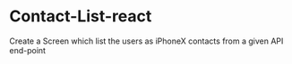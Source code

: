 # Contact-List-react
Create a Screen which list the users as iPhoneX contacts from a given API end-point
